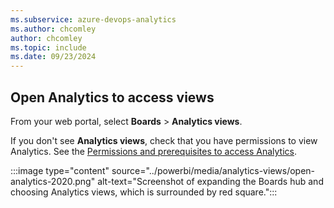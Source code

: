 ```yaml
---
ms.subservice: azure-devops-analytics
ms.author: chcomley
author: chcomley
ms.topic: include
ms.date: 09/23/2024
---
```


<a id="open-analytics">  </a>

## Open Analytics to access views

From your web portal, select **Boards** > **Analytics views**.

If you don't see **Analytics views**, check that you have permissions to view Analytics. See the [Permissions and prerequisites to access Analytics](../analytics/analytics-permissions-prerequisites.md).

:::image type="content" source="../powerbi/media/analytics-views/open-analytics-2020.png" alt-text="Screenshot of expanding the Boards hub and choosing Analytics views, which is surrounded by red square.":::  
